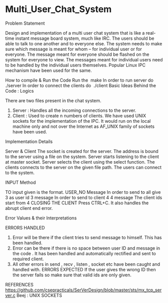 # Multi_User_Chat_System

Problem Statement 

Design and implementation of a multi user chat system that is like a real-time instant
message board system, much like IRC. The users should be able to talk to one another
and to everyone else. The system needs to make sure which message is meant for
whom – for individual user or for everyone. The message meant for everyone should be
flashed on the system for everyone to view. The messages meant for individual users
need to be handled by the individual users themselves. Popular Linux IPC mechanism
have been used for the same.

How to compile & Run the Code
Run the ​ make
In order to run server do ​ ./server
In order to connect the clients do ​ ./client
Basic Ideas Behind the Code : Logics 

There are two files present in the chat system.
1. Server​ : Handles all the incoming connections to the server.
2. Client​ : Used to create n numbers of clients.
We have used UNIX sockets for the implementation of the IPC.
It would run on the local machine only and not over the Internet as AF_UNIX family of
sockets have been used.

Implementation Details 

Server & Client
The socket is created for the server.
The address is bound to the server using a file on the system.
Server starts listening to the client at master socket.
Server selects the client using the select function.
The clients connects to the server on the given file path.
The users can connect to the system.

INPUT Method 

TO input given is the format.
USER_NO Message
In order to send to all give 3 as user id
3 message
In order to send to client 4
4 message
The client ids start from 4
CLOSING THE CLIENT
Press CTRL+C.
It also handles the abrupt client end error.

Error Values & their Interpretations

ERRORS HANDLED
1. Error will be there if the client tries to send message to himself. This has been handled.
2. Error can be there if there is no space between user ID and message in the code . It has
been handled and automatically rectified and sent to required client.
3. All other errors in send , recv , listen , socket etc have been caught and handled with.
ERRORS EXPECTED
If the user gives the wrong ID then the server fails so make sure that valid ids are only given.

REFERENCES 
https://github.com/csepracticals/SerVerDesign/blob/master/sts/mx_tcp_server.c
Beej : UNIX SOCKETS
